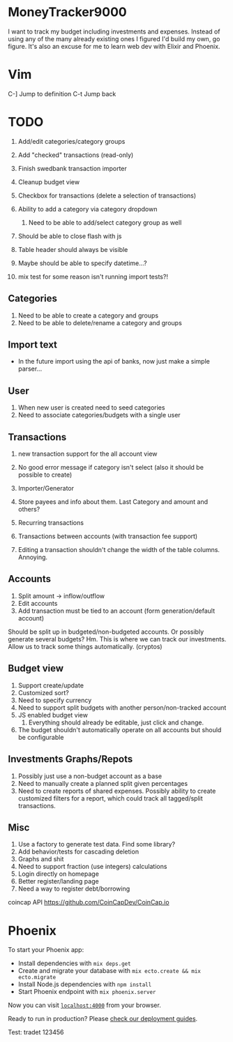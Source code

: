 # MoneyTracker9000

I want to track my budget including investments and expenses. Instead of using any of the many already existing ones I figured I'd build my own, go figure. It's also an excuse for me to learn web dev with Elixir and Phoenix.

# Vim

C-]     Jump to definition
C-t     Jump back

# TODO

1. Add/edit categories/category groups
1. Add "checked" transactions (read-only)
1. Finish swedbank transaction importer
1. Cleanup budget view

1. Checkbox for transactions (delete a selection of transactions)
1. Ability to add a category via category dropdown
    1. Need to be able to add/select category group as well
1. Should be able to close flash with js
1. Table header should always be visible

1. Maybe should be able to specify datetime...?
1. mix test for some reason isn't running import tests?!

## Categories
1. Need to be able to create a category and groups
1. Need to be able to delete/rename a category and groups

## Import text
* In the future import using the api of banks, now just make a simple parser...

## User
1. When new user is created need to seed categories
1. Need to associate categories/budgets with a single user

## Transactions
1. new transaction support for the all account view

1. No good error message if category isn't select (also it should be possible to create)
1. Importer/Generator
1. Store payees and info about them. Last Category and amount and others?
1. Recurring transactions
1. Transactions between accounts (with transaction fee support)
1. Editing a transaction shouldn't change the width of the table columns. Annoying.

## Accounts
1. Split amount -> inflow/outflow
1. Edit accounts
1. Add transaction must be tied to an account (form generation/default account)

Should be split up in budgeted/non-budgeted accounts. Or possibly generate several budgets? Hm.
This is where we can track our investments.
Allow us to track some things automatically. (cryptos)

## Budget view
1. Support create/update
1. Customized sort?
1. Need to specify currency
1. Need to support split budgets with another person/non-tracked account
1. JS enabled budget view
    1. Everything should already be editable, just click and change.
1. The budget shouldn't automatically operate on all accounts but should be configurable

## Investments Graphs/Repots
1. Possibly just use a non-budget account as a base
1. Need to manually create a planned split given percentages
1. Need to create reports of shared expenses.
    Possibly ability to create customized filters for a report, which could track all tagged/split transactions.

## Misc
1. Use a factory to generate test data. Find some library?
1. Add behavior/tests for cascading deletion
1. Graphs and shit
1. Need to support fraction (use integers) calculations
1. Login directly on homepage
1. Better register/landing page
1. Need a way to register debt/borrowing

coincap API <https://github.com/CoinCapDev/CoinCap.io>

# Phoenix

To start your Phoenix app:

  * Install dependencies with `mix deps.get`
  * Create and migrate your database with `mix ecto.create && mix ecto.migrate`
  * Install Node.js dependencies with `npm install`
  * Start Phoenix endpoint with `mix phoenix.server`

Now you can visit [`localhost:4000`](http://localhost:4000) from your browser.

Ready to run in production? Please [check our deployment guides](http://www.phoenixframework.org/docs/deployment).

Test: tradet 123456

